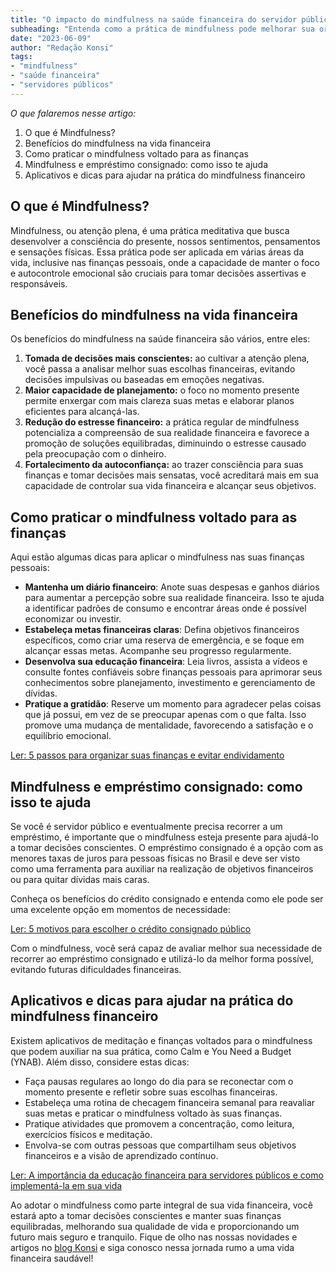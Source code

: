 ```yaml
---
title: "O impacto do mindfulness na saúde financeira do servidor público"
subheading: "Entenda como a prática de mindfulness pode melhorar sua organização financeira e sua relação com dinheiro"
date: "2023-06-09"
author: "Redação Konsi"
tags:
- "mindfulness"
- "saúde financeira"
- "servidores públicos"
---
```


_O que falaremos nesse artigo:_
1. O que é Mindfulness?
2. Benefícios do mindfulness na vida financeira
3. Como praticar o mindfulness voltado para as finanças
4. Mindfulness e empréstimo consignado: como isso te ajuda
5. Aplicativos e dicas para ajudar na prática do mindfulness financeiro

## O que é Mindfulness?

Mindfulness, ou atenção plena, é uma prática meditativa que busca desenvolver a consciência do presente, nossos sentimentos, pensamentos e sensações físicas. Essa prática pode ser aplicada em várias áreas da vida, inclusive nas finanças pessoais, onde a capacidade de manter o foco e autocontrole emocional são cruciais para tomar decisões assertivas e responsáveis.

## Benefícios do mindfulness na vida financeira

Os benefícios do mindfulness na saúde financeira são vários, entre eles:

1. **Tomada de decisões mais conscientes:** ao cultivar a atenção plena, você passa a analisar melhor suas escolhas financeiras, evitando decisões impulsivas ou baseadas em emoções negativas.
2. **Maior capacidade de planejamento:** o foco no momento presente permite enxergar com mais clareza suas metas e elaborar planos eficientes para alcançá-las.
3. **Redução do estresse financeiro:** a prática regular de mindfulness potencializa a compreensão de sua realidade financeira e favorece a promoção de soluções equilibradas, diminuindo o estresse causado pela preocupação com o dinheiro.
4. **Fortalecimento da autoconfiança:** ao trazer consciência para suas finanças e tomar decisões mais sensatas, você acreditará mais em sua capacidade de controlar sua vida financeira e alcançar seus objetivos.

## Como praticar o mindfulness voltado para as finanças

Aqui estão algumas dicas para aplicar o mindfulness nas suas finanças pessoais:

- **Mantenha um diário financeiro**: Anote suas despesas e ganhos diários para aumentar a percepção sobre sua realidade financeira. Isso te ajuda a identificar padrões de consumo e encontrar áreas onde é possível economizar ou investir.
- **Estabeleça metas financeiras claras**: Defina objetivos financeiros específicos, como criar uma reserva de emergência, e se foque em alcançar essas metas. Acompanhe seu progresso regularmente.
- **Desenvolva sua educação financeira**: Leia livros, assista a vídeos e consulte fontes confiáveis sobre finanças pessoais para aprimorar seus conhecimentos sobre planejamento, investimento e gerenciamento de dívidas.
- **Pratique a gratidão**: Reserve um momento para agradecer pelas coisas que já possui, em vez de se preocupar apenas com o que falta. Isso promove uma mudança de mentalidade, favorecendo a satisfação e o equilíbrio emocional.

[Ler: 5 passos para organizar suas finanças e evitar endividamento](https://konsi.com.br/postagens/5-passos-para-organizar-suas-financas-e-evitar-endividamento)

## Mindfulness e empréstimo consignado: como isso te ajuda

Se você é servidor público e eventualmente precisa recorrer a um empréstimo, é importante que o mindfulness esteja presente para ajudá-lo a tomar decisões conscientes. O empréstimo consignado é a opção com as menores taxas de juros para pessoas físicas no Brasil e deve ser visto como uma ferramenta para auxiliar na realização de objetivos financeiros ou para quitar dívidas mais caras.

Conheça os benefícios do crédito consignado e entenda como ele pode ser uma excelente opção em momentos de necessidade:

[Ler: 5 motivos para escolher o crédito consignado público](https://konsi.com.br/postagens/5-motivos-para-escolher-o-credito-consignado-publico)

Com o mindfulness, você será capaz de avaliar melhor sua necessidade de recorrer ao empréstimo consignado e utilizá-lo da melhor forma possível, evitando futuras dificuldades financeiras.

## Aplicativos e dicas para ajudar na prática do mindfulness financeiro

Existem aplicativos de meditação e finanças voltados para o mindfulness que podem auxiliar na sua prática, como Calm e You Need a Budget (YNAB). Além disso, considere estas dicas:

- Faça pausas regulares ao longo do dia para se reconectar com o momento presente e refletir sobre suas escolhas financeiras.
- Estabeleça uma rotina de checagem financeira semanal para reavaliar suas metas e praticar o mindfulness voltado às suas finanças.
- Pratique atividades que promovem a concentração, como leitura, exercícios físicos e meditação.
- Envolva-se com outras pessoas que compartilham seus objetivos financeiros e a visão de aprendizado contínuo.

[Ler: A importância da educação financeira para servidores públicos e como implementá-la em sua vida](https://konsi.com.br/postagens/a-importncia-da-educao-financeira-para-servidores-pblicos-e-como-implement-la-em-sua-vida)

Ao adotar o mindfulness como parte integral de sua vida financeira, você estará apto a tomar decisões conscientes e manter suas finanças equilibradas, melhorando sua qualidade de vida e proporcionando um futuro mais seguro e tranquilo. Fique de olho nas nossas novidades e artigos no [blog Konsi](https://konsi.com.br/postagens) e siga conosco nessa jornada rumo a uma vida financeira saudável!
